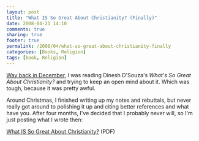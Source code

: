 ```yaml
---
layout: post
title: "What IS So Great About Christianity? (Finally)"
date: 2008-04-21 14:10
comments: true
sharing: true
footer: true
permalink: /2008/04/what-so-great-about-christianity-finally
categories: [Books, Religion]
tags: [book, Religion]
---
```

<a href="/2007/12/what_is_so_great_about_christi.php">Way back in December</a>, I was reading Dinesh D'Souza's <i>What's So Great About Christianity?</i> and trying to keep an open mind about it.  Which was tough, because it was pretty awful.

Around Christmas, I finished writing up my notes and rebuttals, but never really got around to polishing it up and citing better references and what have you.  After four months, I've decided that I probably never will, so I'm just posting what I wrote then:

<a href="/files/docs/WhatISSoGreatAboutChristianity.pdf">What IS So Great About Christianity?</a> (PDF)
